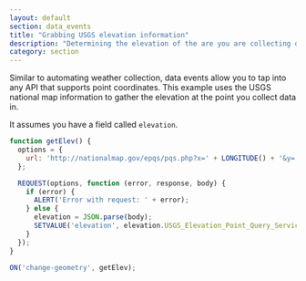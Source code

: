 ```yaml
---
layout: default
section: data_events
title: "Grabbing USGS elevation information"
description: "Determining the elevation of the are you are collecting data in"
category: section
---
```


Similar to automating weather collection, data events allow you to tap into any API that supports point coordinates.  This example uses the USGS national map information to gather the elevation at the point you collect data in.

It assumes you have a field called `elevation`.

``` js
function getElev() {
  options = {
    url: 'http://nationalmap.gov/epqs/pqs.php?x=' + LONGITUDE() + '&y=' + LATITUDE() + '&units=Feet&output=json'
  };

  REQUEST(options, function (error, response, body) {
    if (error) {
      ALERT('Error with request: ' + error);
    } else {
      elevation = JSON.parse(body);
      SETVALUE('elevation', elevation.USGS_Elevation_Point_Query_Service.Elevation_Query.Elevation);
    }
  });
}

ON('change-geometry', getElev);
```
